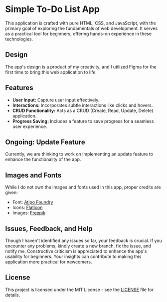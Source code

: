 # Simple To-Do List App

This application is crafted with pure HTML, CSS, and JavaScript, with the primary goal of exploring the fundamentals of web development. It serves as a practical tool for beginners, offering hands-on experience in these technologies.

## Design

The app's design is a product of my creativity, and I utilized Figma for the first time to bring this web application to life.

## Features

- **User Input:** Capture user input effectively.
- **Interactions:** Incorporates subtle interactions like clicks and hovers.
- **CRUD Functionality:** Acts as a CRUD (Create, Read, Update, Delete) application.
- **Progress Saving:** Includes a feature to save progress for a seamless user experience.

## Ongoing: Update Feature

Currently, we are thinking to work on implementing an update feature to enhance the functionality of the app.

## Images and Fonts

While I do not own the images and fonts used in this app, proper credits are given:
- Font: [Atipo Foundry](https://www.atipofoundry.com/fonts/doumbar)
- Icons: [Flaticon](https://www.flaticon.com/)
- Images: [Freepik](https://www.freepik.com/)

## Issues, Feedback, and Help

Though I haven't identified any issues so far, your feedback is crucial. If you encounter any problems, kindly create a new branch, fix the issue, and notify me. Constructive criticism is appreciated to enhance the app's usability for beginners. Your insights can contribute to making this application more practical for newcomers.

## License

This project is licensed under the MIT License - see the [LICENSE](LICENSE) file for details.